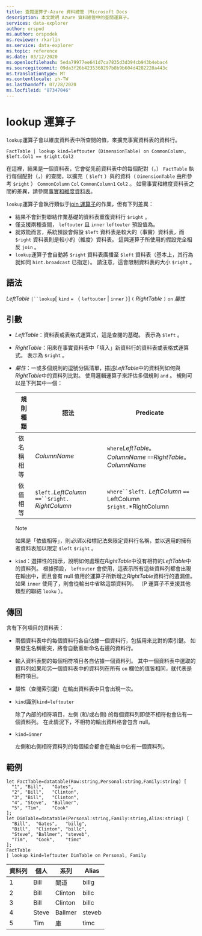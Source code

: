 ```yaml
---
title: 查閱運算子-Azure 資料總管 |Microsoft Docs
description: 本文說明 Azure 資料總管中的查閱運算子。
services: data-explorer
author: orspod
ms.author: orspodek
ms.reviewer: rkarlin
ms.service: data-explorer
ms.topic: reference
ms.date: 03/12/2020
ms.openlocfilehash: 5eda79977ee641d7ca7835d3d394cb943b4ebac4
ms.sourcegitcommit: 09da3f26b4235368297b8b9b604d4282228a443c
ms.translationtype: MT
ms.contentlocale: zh-TW
ms.lasthandoff: 07/28/2020
ms.locfileid: "87347046"
---
```

# <a name="lookup-operator"></a>lookup 運算子

`lookup`運算子會以維度資料表中所查閱的值，來擴充事實資料表的資料行。

```kusto
FactTable | lookup kind=leftouter (DimensionTable) on CommonColumn, $left.Col1 == $right.Col2
```

在這裡，結果是一個資料表，它會從先前資料表中的每個配對（，） `FactTable` 執行每個配對（，）的查閱，以擴充（ `$left` ）與的資料（ `DimensionTable` 由所參考 `$right` ） `CommonColumn` `Col` `CommonColumn1` `Col2` 。 如需事實和維度資料表之間的差異，請參閱[事實和維度資料表](../concepts/fact-and-dimension-tables.md)。 

`lookup`運算子會執行類似于[join 運算子](joinoperator.md)的作業，但有下列差異：

* 結果不會針對聯結作業基礎的資料表重復資料行 `$right` 。
* 僅支援兩種查閱， `leftouter` 且 `inner` `leftouter` 預設值為。
* 就效能而言，系統預設會假設 `$left` 資料表是較大的（事實）資料表，而 `$right` 資料表則是較小的（維度）資料表。 這與運算子所使用的假設完全相反 `join` 。
* `lookup`運算子會自動將 `$right` 資料表廣播至 `$left` 資料表（基本上，其行為就如同 `hint.broadcast` 已指定）。 請注意，這會限制資料表的大小 `$right` 。

## <a name="syntax"></a>語法

*LeftTable* `|``lookup`[ `kind` `=` （ `leftouter` | `inner` ）] `(` *RightTable* `)` `on` *屬性*

## <a name="arguments"></a>引數

* *LeftTable*：資料表或表格式運算式，這是查閱的基礎。
  表示為 `$left` 。

* *RightTable*：用來在事實資料表中「填入」新資料行的資料表或表格式運算式。 表示為 `$right` 。

* *屬性*：一或多個規則的逗號分隔清單，描述*LeftTable*中的資料列如何與*RightTable*中的資料列比對。 使用邏輯運算子來評估多個規則 `and` 。
  規則可以是下列其中一個：

  |規則種類        |語法                                          |Predicate                                                      |
  |-----------------|------------------------------------------------|---------------------------------------------------------------|
  |依名稱相等 |*ColumnName*                                    |`where`*LeftTable*。*ColumnName* `==`*RightTable*。*ColumnName*|
  |依值相等|`$left.`*LeftColumn* `==``$right.` *RightColumn*|`where``$left.` *LeftColumn* `==` LeftColumn `$right.`*RightColumn        |

  > [!Note] 
  > 如果是「依值相等」，則*必須*以和標記法來限定資料行名稱，並以適用的擁有者資料表加以限定 `$left` `$right` 。

* `kind`：選擇性的指示，說明如何處理在*RightTable*中沒有相符的*LeftTable*中的資料列。 根據預設， `leftouter` 會使用，這表示所有這些資料列都會出現在輸出中，而且會有 null 值用於運算子所新增之*RightTable*資料行的遺漏值。 如果 `inner` 使用了，則會從輸出中省略這類資料列。 （P 運算子不支援其他類型的聯結 `looku` ）。
  
## <a name="returns"></a>傳回

含有下列項目的資料表︰

* 兩個資料表中的每個資料行各自佔據一個資料行，包括用來比對的索引鍵。
  如果發生名稱衝突，將會自動重新命名右邊的資料行。
* 輸入資料表間的每個相符項目各自佔據一個資料列。 其中一個資料表中選取的資料列如果和另一個資料表中的資料列在所有 `on` 欄位的值皆相同，就代表是相符項目。 
* 屬性（查閱索引鍵）在輸出資料表中只會出現一次。

 * `kind`識別`kind=leftouter`

     除了內部的相符項目，左側 (和/或右側) 的每個資料列即使不相符也會佔有一個資料列。 在此情況下，不相符的輸出資料格會包含 null。

 * `kind=inner`

     左側和右側相符資料列的每個組合都會在輸出中佔有一個資料列。

## <a name="examples"></a>範例

```kusto
let FactTable=datatable(Row:string,Personal:string,Family:string) [
  "1", "Bill",   "Gates",
  "2", "Bill",   "Clinton",
  "3", "Bill",   "Clinton",
  "4", "Steve",  "Ballmer",
  "5", "Tim",    "Cook"
];
let DimTable=datatable(Personal:string,Family:string,Alias:string) [
  "Bill",  "Gates",   "billg",
  "Bill",  "Clinton", "billc",
  "Steve", "Ballmer", "steveb",
  "Tim",   "Cook",    "timc"
];
FactTable
| lookup kind=leftouter DimTable on Personal, Family
```

資料列     | 個人  | 系列   | Alias
--------|-----------|----------|--------
1       | Bill      | 閘道    | billg
2       | Bill      | Clinton  | billc
3       | Bill      | Clinton  | billc
4       | Steve     | Ballmer  | steveb
5       | Tim       | 庫     | timc